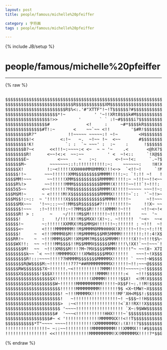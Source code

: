 ```yaml
---
layout: post
title: people/famous/michelle%20pfeiffer
category : 字符画
tags : people/famous/michelle%20pfeiffer
---
```

{% include JB/setup %}
# people/famous/michelle%20pfeiffer
---
{% raw %}
<pre>

$$$$$$$$$$$$$$$$$$$$$$$$$$$$$$$$$$$$$$$$$$$$$$$$$$$$$$$$$$$$$$$$$
$$$$$$$$$$$$$$$$$$$$$$$$$$R$$$$$$$$$$$XM$$$$$$$$$$$$$$$$$$$$$$$$$
$$$$$$$$$$$$$$$$$$$$$$$R$%&lt;:.&#039;#&quot;XTTF&quot;!~!T$$$$$$?#$$$$$$$$$$$$$$$$
$$$$$$$$$$$$$$$$$$$$*!~           &#039; &#039;~!!XRt8$$$k#M$$$$$$$$$$$$$$$
$$$$$$$$$$$$$$$$$!&gt;&gt;        &#039;       ` ` :!~#$$$$$i?$$$$$$$$$$$$$$
$$$$$$$$$$$$$$$$#              &lt;!     :     ~#*$$$$kR$$$$$$$$$$$$
$$$$$$$$$$$$$$#T!:~       &lt;    ~~`~~ &lt;!!        &#039;$#R!$$$$$$$$$$$$
$$$$$$$$$R?&quot;            !!~~~~~ ~~~~~:! ~!~        &lt;H$$$$$$$$$$$$
$$$$$$$$$!&lt;          &lt;:!~   ~.  ~!~~ !~  &lt;~~       #$$$$$$$$$$$$$
$$$$$$$$!K!            `: :  `~ ~~~&#039; :  :~    :      !$$$$$$$$$$$
$$$$$$$B?~&lt;      &lt;&lt;!!!~:~~~~:&lt; &lt;~  ~ ~ &#039;~    .&lt;       &lt;@hX?$$$$$$
$$$$$$$$R!      &lt;~~!&lt;:&lt;  ~~:~~         &#039; &lt;  ~!&lt;::     `!X@$$$$$$$
$$$$$$$E~           &lt;~~~    ~   :~:       &lt;~!~~!&lt;:     `.~?$M$$$$
$$$$$$M~         ~~~~~~~::!:!!!!!!!!!!:~:    ~~~~~~:    !H!XX$$$$
$$$$$X!         !:~&lt;!!!!!XXHHHHMM8MMMX!!!&lt;~&gt;  `&lt;!!~!     `!MM$$$$
$$$$$!!~       ~~~!!!!!!XMM$$$$$$$$$MMMM!!!!:~: `!:!! ~!   !:@$$$
$$$$MM!~~~      ~~!!!!!XMM$$$$$$$$$$RMMMM!!!!!:~ ~!!!~~!!&lt;~~!$$$$
$$$$R%!&gt;       ~~!!!!!!MMM$$$$$$$$$$BMMM!X!!!!!~~!!!`!~!!!:  R$$R
$$$5$5~~      &lt;~~!!!!!!?M8$$$$$$$$$$RMMM!X!!!!!~~~~~ ~~~!!~: !#R$
$$$M$M!~      ~ &lt;!!!!!M!X$$$$$$$$$$$RMMMX!!!!!!~`::  &#039;`~!!&gt;~~~~!$
$$$M$$!:~::  ~ &#039;!!!!!!!X$$$$$$$$$$$$$$MMMH!!!!!~      ~!!~~~~~~~9
$$$$$MX~~~   &#039;!~~:::~~!!MM$$R$$$$$$#?!!!!!!!!!!~     !!X~ ~~~~~ ~
$$$$$$!~~~   :!~!!!!!!!:~!?MM$$$R!!!!!XMMM!!~!!!    ~!!~&lt;~!&lt;~!~ &#039;
$$$$$R! &gt; :      ~    ~/!!!!M$$M!!!!!!!~!!!!!!!!    ~~  &#039;~  !!~XW
$$$$$!        :    !/!!!!X!!M$$MXX!!X!~:. ~!!!!!!  &#039;~&lt;~  ~~&lt;!M!R$
$$$$$!~       ~:!!!!!!XXMRX!M$$MM$H!!!!!!~:!!!!!! : ~!!!  ~!!$$$$
$$$$$&lt;~       &lt;!!!!MMMMMMM!!M$MMMM8MMHHHHX!X!!!!!~!!~:~!:!!t!9$$$
$$$$$!     ~  &lt;!!!MMMM8$M!!!M$MMMM$$$MR5MMMM!!!!!!!!:!!:4!X$!!$$$
$$$RR!~    ~  ~!!!MMM$$$M!!XM$MM?M$$$$$MRMM!!!!!!X!!~!!!t$%~~!$$$
$$$$WX!!:  ~~ ~!!!!MM$$$$!!M$$MMMX$$$$$$MM!!!!\!XX!`~~!~~~`!!!$$$
$$$$$$$M!  ~~  ~!!!XM8$$M!!!?M~?MX$$$$MMMM!!!!!!&quot;~ ~~!X~ X7I$X$$$
$$$$$$$$k~~ `&lt; ~~!!!MMMMMXX!!!XMW8$$$$MMX!!!!!!   ~~~!~!X$$$M$$$$
$$$$$$$$R!:::~~~~!!!!??HMMMM$$$$$$$MMMMMX!!!!!! ` ~~~!~W$$$$$$$$$
$$$$$$$R@W$$$$M:~!!!!!!!!???*##RMMMMMMMMX!!!!!!~!!:~~~@$$$$$$$$$$
$$$$$RW$$$$$$$?X~!!!!!!.~&lt;!!!!!!!!!!?MMM!!!!!!~~~~~:~!$$$$$$$$$$$
$$$$$X$$$$$$$!$$$X!!!!!!!!!!!!!!!!!MMMM!!!!!!:&lt;   ~!!!$$$$$$$$$$$
$$$$$$$$$$$$$$$$$$X!!!!!!!!!!!!!!XMMMM!!!!!!$$X!  &lt;!M!X$$$$$$$$$$
$$$$$$$$$X$$$$$$$$$W~!!!!!!MMMMMMMMMM!!!!!~X$$F!~:.!!M!$$$$$$$$$$
$$$$$$$$$$$$$$$$$$$$$!!!!!!MMMMMMMMM!!!!!!!9$ &lt;X~tMW!~X$$$$$$$$$$
$$$$$$$$$$$$$$$$$$$$$! ~!!!MMMMMX!!!!!!!!!!MF&#039;XH&lt;M$$!:$$$$$$$$$$$
$$$$$$$$$$$$$$$$$$$$$!   ~!!!!!!!!!!!!!!!!!~! ~$$$~!!H$$$$$$$$$$$
$$$$$$$$$$$$$$$$$$$$$&gt;  :~&lt;!!!!!!!!!!!!!!!!!&lt;`X!!RX!!X$$$$$$$$$$$
$$$$$$$$$$$$$$$$$$$$$ &#039;~~~~!!!!!!!!!!!!!!!!!! `X~:9$WW$$$$$$$$$$$
$$$$$$$$$$$$$$$$$$$#  &#039;~~~&lt;!!!!!!!!!!!HHX!!!!~`$$$$$$$$$$$$$$$$$$
$$$$$$$$$$$$$$$$$#~ &lt; &#039;!!!!!!!!!!!!!MMMMMXX!!&lt;!!T$$$$$$$$$$$$$$$$
$$$$$$$$$$$*T&quot;~~~~ ~~~~!!!!!!!!!!!XMMMMMMMX!:!X!!!?$$$$$$$$$$$$$$
!!!!!!!!!!!!!!!!~ ~::~~!!!!!!!!!!MMMMMMMMM!!!XMMMX!!!#$$$$$$$$$$$
!!!!!!!!!!!!!!!! &lt;&lt;!!!!!!!!!!!!!MMMMMMMMM!X!MMMMMMX!!!!?*$$Gilo94 </pre>
{% endraw %}
